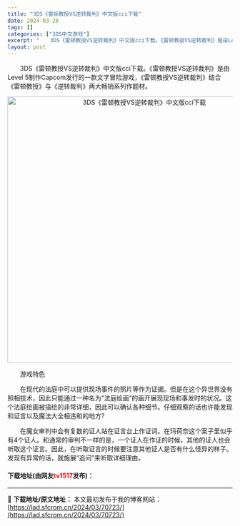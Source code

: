 ```yaml
---
title: "3DS《雷顿教授VS逆转裁判》中文版cci下载"
date: 2024-03-28
tags: []
categories: ["3DS中文游戏"]
excerpt: "　　3DS《雷顿教授VS逆转裁判》中文版cci下载。《雷顿教授VS逆转裁判》是由Level 5制作Capcom发行的一款文字冒险游戏，《雷顿教授VS逆转裁判》结合《雷顿教授》与《逆转裁判》两大畅销系列作题材。 　　游戏特色 　　在现代的法庭中可以提供现场事件的照片等作为证据。但是在这个异世界没有照相&hellip;"
layout: post
---
```


 <p>　　3DS《雷顿教授VS逆转裁判》中文版cci下载。《雷顿教授VS逆转裁判》是由Level 5制作Capcom发行的一款文字冒险游戏，《雷顿教授VS逆转裁判》结合《雷顿教授》与《逆转裁判》两大畅销系列作题材。</p> <p align="center"><img align="" border="0" src="https://lad.sfcrom.cn/wp-content/uploads/2024/03/20240328_66054986df163.png" width="597" alt="3DS《雷顿教授VS逆转裁判》中文版cci下载" /></p> <p>　　游戏特色</p> <p>　　在现代的法庭中可以提供现场事件的照片等作为证据。但是在这个异世界没有照相技术，因此只能通过一种名为&ldquo;法庭绘画&rdquo;的画开展现现场和事发时的状况。这个法庭绘画被描绘的非常详细，因此可以确认各种细节。仔细观察的话也许能发现和证言以及魔法大全相违和的地方?</p> <p>　　在魔女审判中会有复数的证人站在证言台上作证词。在玛荷奈这个案子里似乎有4个证人。和通常的审判不一样的是，一个证人在作证的时候，其他的证人也会听取这个证言。因此，在听取证言的时候要注意其他证人是否有什么怪异的样子。发现有异常的话，就施展&ldquo;追问&rdquo;来听取详细理由。</p> <p><h4>下载地址(由网友<font color="red">tv1517</font>发布)：</h4></p> 

---
📖 **下载地址/原文地址：** 本文最初发布于我的博客网站：[https://lad.sfcrom.cn/2024/03/70723/](https://lad.sfcrom.cn/2024/03/70723/)
